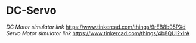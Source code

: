 # DC-Servo
*DC Motor simulator link* https://www.tinkercad.com/things/9rEB8b95PXd
*Servo Motor simulator link* https://www.tinkercad.com/things/4b8QUl2xIrA
